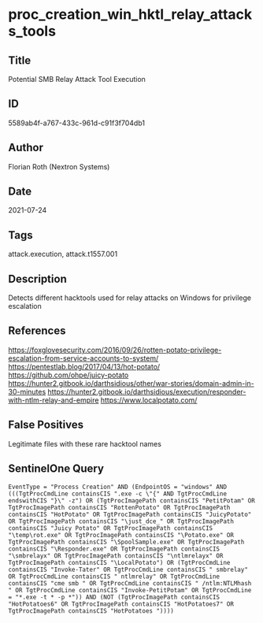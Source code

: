 # proc_creation_win_hktl_relay_attacks_tools

## Title
Potential SMB Relay Attack Tool Execution

## ID
5589ab4f-a767-433c-961d-c91f3f704db1

## Author
Florian Roth (Nextron Systems)

## Date
2021-07-24

## Tags
attack.execution, attack.t1557.001

## Description
Detects different hacktools used for relay attacks on Windows for privilege escalation

## References
https://foxglovesecurity.com/2016/09/26/rotten-potato-privilege-escalation-from-service-accounts-to-system/
https://pentestlab.blog/2017/04/13/hot-potato/
https://github.com/ohpe/juicy-potato
https://hunter2.gitbook.io/darthsidious/other/war-stories/domain-admin-in-30-minutes
https://hunter2.gitbook.io/darthsidious/execution/responder-with-ntlm-relay-and-empire
https://www.localpotato.com/

## False Positives
Legitimate files with these rare hacktool names

## SentinelOne Query
```
EventType = "Process Creation" AND (EndpointOS = "windows" AND (((TgtProcCmdLine containsCIS ".exe -c \"{" AND TgtProcCmdLine endswithCIS "}\" -z") OR (TgtProcImagePath containsCIS "PetitPotam" OR TgtProcImagePath containsCIS "RottenPotato" OR TgtProcImagePath containsCIS "HotPotato" OR TgtProcImagePath containsCIS "JuicyPotato" OR TgtProcImagePath containsCIS "\just_dce_" OR TgtProcImagePath containsCIS "Juicy Potato" OR TgtProcImagePath containsCIS "\temp\rot.exe" OR TgtProcImagePath containsCIS "\Potato.exe" OR TgtProcImagePath containsCIS "\SpoolSample.exe" OR TgtProcImagePath containsCIS "\Responder.exe" OR TgtProcImagePath containsCIS "\smbrelayx" OR TgtProcImagePath containsCIS "\ntlmrelayx" OR TgtProcImagePath containsCIS "\LocalPotato") OR (TgtProcCmdLine containsCIS "Invoke-Tater" OR TgtProcCmdLine containsCIS " smbrelay" OR TgtProcCmdLine containsCIS " ntlmrelay" OR TgtProcCmdLine containsCIS "cme smb " OR TgtProcCmdLine containsCIS " /ntlm:NTLMhash " OR TgtProcCmdLine containsCIS "Invoke-PetitPotam" OR TgtProcCmdLine = "*.exe -t * -p *")) AND (NOT (TgtProcImagePath containsCIS "HotPotatoes6" OR TgtProcImagePath containsCIS "HotPotatoes7" OR TgtProcImagePath containsCIS "HotPotatoes "))))

```